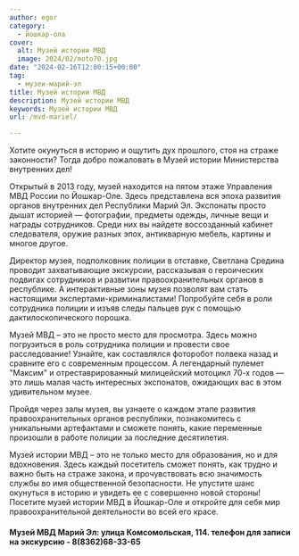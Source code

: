 ```yaml
---
author: egor
category:
  - йошкар-ола
cover:
  alt: Музей истории МВД
  image: 2024/02/moto70.jpg
date: "2024-02-16T12:00:15+00:00"
tag:
  - музеи-марий-эл
title: Музей истории МВД
description: Музей истории МВД
keywords: Музей истории МВД
url: /mvd-mariel/

---
```

Хотите окунуться в историю и ощутить дух прошлого, стоя на страже законности? Тогда добро пожаловать в Музей истории Министерства внутренних дел!

Открытый в 2013 году, музей находится на пятом этаже Управления МВД России по Йошкар-Оле. Здесь представлена вся эпоха развития органов внутренних дел Республики Марий Эл. Экспонаты просто дышат историей — фотографии, предметы одежды, личные вещи и награды сотрудников. Среди них вы найдете воссозданный кабинет следователя, оружие разных эпох, антикварную мебель, картины и многое другое.

Директор музея, подполковник полиции в отставке, Светлана Средина проводит захватывающие экскурсии, рассказывая о героических подвигах сотрудников и развитии правоохранительных органов в республике. А интерактивные зоны музея позволят вам стать настоящими экспертами-криминалистами! Попробуйте себя в роли сотрудника полиции и изъяв следы пальцев рук с помощью дактилоскопического порошка.

Музей МВД – это не просто место для просмотра. Здесь можно погрузиться в роль сотрудника полиции и провести свое расследование! Узнайте, как составлялся фоторобот полвека назад и сравните его с современным процессом. А легендарный пулемет "Максим" и отреставрированный милицейский мотоцикл 70-х годов — это лишь малая часть интересных экспонатов, ожидающих вас в этом удивительном музее.

Пройдя через залы музея, вы узнаете о каждом этапе развития правоохранительных органов республики, познакомитесь с уникальными артефактами и сможете понять, какие переменные произошли в работе полиции за последние десятилетия.

Музей истории МВД – это не только место для образования, но и для вдохновения. Здесь каждый посетитель сможет понять, как трудно и важно быть на страже закона, и прочувствовать всю значимость службы во имя общественной безопасности. Не упустите шанс окунуться в историю и увидеть ее с совершенно новой стороны! Посетите музей истории МВД в Йошкар-Оле и откройте для себя мир правоохранительной деятельности во всей его красе.

#### Музей МВД Марий Эл: улица Комсомольская, 114\. телефон для записи на экскурсию - 8(8362)68-33-65
